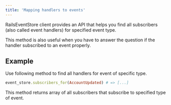 ```yaml
---
title: 'Mapping handlers to events'
---
```


RailsEventStore client provides an API that helps you find all subscribers (also called event handlers) for specified event type.

This method is also useful when you have to answer the question if the handler subscribed to an event properly.

## Example
Use following method to find all handlers for event of specific type.

```ruby
event_store.subscribers_for(AccountUpdated) # => [...]
```

This method returns array of all subscribers that subscribe to specified type of event.
